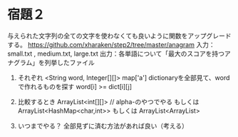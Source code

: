 # 宿題２
与えられた文字列の全ての文字を使わなくても良いように関数をアップグレードする。
https://github.com/xharaken/step2/tree/master/anagram
入力：small.txt , medium.txt, large.txt
出力：各単語について「最大のスコアを持つアナグラム」を列挙したファイル

1. それぞれ
<String word, Integer[][]>
map['a']
dictionaryを全部見て、wordで作れるものを探す
word[i] >= dict[i][j]

2. 比較するとき
ArrayList<int[][]> // alpha-のやつでやる
もしくは
ArrayList<HashMap<char,int>>
もしくは
ArrayList<ArrayList<Integer>>

3. いつまでやる？
全部見ずに済む方法があれば良い（考える）
